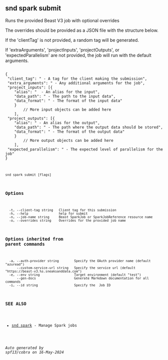 ## snd spark submit

Runs the provided Beast V3 job with optional overrides

The overrides should be provided as a JSON file with the structure below.

If the 'clientTag' is not provided, a random tag will be generated.

If 'extraArguments', 'projectInputs', 'projectOutputs', or 'expectedParallelism' are not provided, the job will run with the default arguments.

<pre><code>
{
 "client_tag": "<string> - A tag for the client making the submission",
 "extra_arguments": "<object> - Any additional arguments for the job",
 "project_inputs": [{
	"alias": "<string>  - An alias for the input",
	"data_path": "<string> - The path to the input data",
	"data_format": "<string> - The format of the input data"
	}
		// More input objects can be added here
	],
 "project_outputs": [{
	"alias": "<string> - An alias for the output",
	"data_path": "<string> - The path where the output data should be stored",
	"data_format": "<string> - The format of the output data"
	}
		// More output objects can be added here
	],
 "expected_parallelism": "<integer> - The expected level of parallelism for the job"
}
</code></pre>


```
snd spark submit [flags]
```

### Options

```
  -t, --client-tag string   Client tag for this submission
  -h, --help                help for submit
  -n, --job-name string     Beast SparkJob or SparkJobReference resource name
  -o, --overrides string    Overrides for the provided job name
```

### Options inherited from parent commands

```
  -a, --auth-provider string        Specify the OAuth provider name (default "azuread")
      --custom-service-url string   Specify the service url (default "https://beast-v3.%s.sneaksanddata.com")
  -e, --env string                  Target environment (default "test")
      --gen-docs                    Generate Markdown documentation for all commands
  -i, --id string                   Specify the  Job ID
```

### SEE ALSO

* [snd spark](snd_spark.md)	 - Manage Spark jobs

###### Auto generated by spf13/cobra on 16-May-2024
